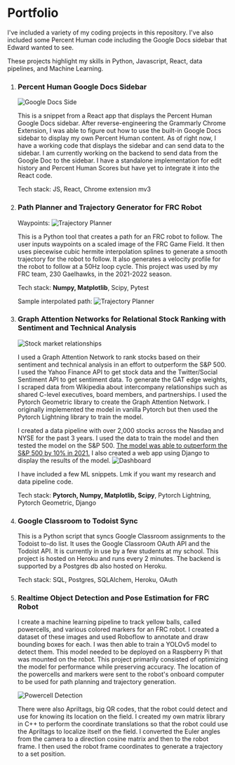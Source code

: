 # Portfolio

I've included a variety of my coding projects in this repository. I've also included some Percent Human code including the Google Docs sidebar that Edward wanted to see.

These projects highlight my skills in Python, Javascript, React, data pipelines, and Machine Learning.

1. ### Percent Human Google Docs Sidebar

    ![Google Docs Side](percent_human_gdocs/Gdocs_Integration_Sidebar.png)
   
    This is a snippet from a React app that displays the Percent Human Google Docs sidebar. After reverse-engineering the Grammarly Chrome Extension, I was able to figure out how to use the built-in Google Docs sidebar to display my own Percent Human content. As of right now, I have a working code that displays the sidebar and can send data to the sidebar. I am currently working on the backend to send data from the Google Doc to the sidebar. I have a standalone implementation for edit history and Percent Human Scores but have yet to integrate it into the React code.

    Tech stack: JS, React, Chrome extension mv3

3. ### Path Planner and Trajectory Generator for FRC Robot

    Waypoints:
    ![Trajectory Planner](path_planner/combined_trajectory.png)

    This is a Python tool that creates a path for an FRC robot to follow. The user inputs waypoints on a scaled image of the FRC Game Field. It then uses piecewise cubic hermite interpolation splines to generate a smooth trajectory for the robot to follow. It also generates a velocity profile for the robot to follow at a 50Hz loop cycle. This project was used by my FRC team, 230 Gaelhawks, in the 2021-2022 season.

    Tech stack: **Numpy, Matplotlib**, Scipy, Pytest

    Sample interpolated path:
    ![Trajectory Planner](path_planner/paths/fourball/Map-3.png)

4. ### Graph Attention Networks for Relational Stock Ranking with Sentiment and Technical Analysis

    ![Stock market relationships](gat_rsr_stock_ranking/inter_stock_relationships.jpg)

   I used a Graph Attention Network to rank stocks based on their sentiment and technical analysis in an effort to outperform the S&P 500. I used the Yahoo Finance API to get stock data and the Twitter/Social Sentiment API to get sentiment data. To generate the GAT edge weights, I scraped data from Wikipedia about intercompany relationships such as shared C-level executives, board members, and partnerships. I used the Pytorch Geometric library to create the Graph Attention Network. I originally implemented the model in vanilla Pytorch but then used the Pytorch Lightning library to train the model.

    I created a data pipeline with over 2,000 stocks across the Nasdaq and NYSE for the past 3 years. I used the data to train the model and then tested the model on the S&P 500. [The model was able to outperform the S&P 500 by 10% in 2021.](gat_rsr_stock_ranking/Performance_Report.pdf) I also created a web app using Django to display the results of the model.
    ![Dashboard](gat_rsr_stock_ranking/performance_dashboard.png)

    I have included a few ML snippets. Lmk if you want my research and data pipeline code.

    Tech stack: **Pytorch, Numpy, Matplotlib, Scipy**, Pytorch Lightning, Pytorch Geometric, Django

6. ### Google Classroom to Todoist Sync

    This is a Python script that syncs Google Classroom assignments to the Todoist to-do list. It uses the Google Classroom OAuth API and the Todoist API. It is currently in use by a few students at my school. This project is hosted on Heroku and runs every 2 minutes. The backend is supported by a Postgres db also hosted on Heroku.

    Tech stack: SQL, Postgres, SQLAlchem, Heroku, OAuth

7. ### Realtime Object Detection and Pose Estimation for FRC Robot

    I create a machine learning pipeline to track yellow balls, called powercells, and various colored markers for an FRC robot. I created a dataset of these images and used Roboflow to annotate and draw bounding boxes for each. I was then able to train a YOLOv5 model to detect them. This model needed to be deployed on a Raspberry Pi that was mounted on the robot. This project primarily consisted of optimizing the model for performance while preserving accuracy. The location of the powercells and markers were sent to the robot's onboard computer to be used for path planning and trajectory generation.
   
    ![Powercell Detection](computer_vision_pose_est/annotated_powercell.jpg)

    There were also Apriltags, big QR codes, that the robot could detect and use for knowing its location on the field. I created my own matrix library in C++ to perform the coordinate translations so that the robot could use the Apriltags to localize itself on the field. I converted the Euler angles from the camera to a direction cosine matrix and then to the robot frame. I then used the robot frame coordinates to generate a trajectory to a set position.
